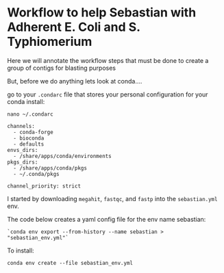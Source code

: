 # Workflow to help Sebastian with Adherent  E. Coli and S. Typhiomerium

Here we will annotate the workflow steps that must be done to create a group of contigs for blasting purposes
 
But, before we do anything lets look at conda....

go to your `.condarc` file that stores your personal configuration for your conda install:

```
nano ~/.condarc
```

```
channels:
  - conda-forge
  - bioconda
  - defaults
envs_dirs:
  - /share/apps/conda/environments
pkgs_dirs:
  - /share/apps/conda/pkgs
  - ~/.conda/pkgs

channel_priority: strict
```

I started by downloading `megahit`, `fastqc`, and `fastp` into the `sebastian.yml` env.

The code below creates a yaml config file for the env name sebastian:
```
`conda env export --from-history --name sebastian > "sebastian_env.yml"`
```

To install:
```
conda env create --file sebastian_env.yml
```
